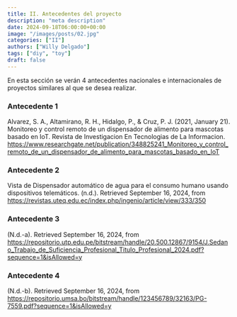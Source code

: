 ```yaml
---
title: II. Antecedentes del proyecto
description: "meta description"
date: 2024-09-18T06:00:00+00:00
image: "/images/posts/02.jpg"
categories: ["II"]
authors: ["Willy Delgado"]
tags: ["diy", "toy"]
draft: false
---
```


En esta sección se verán 4 antecedentes nacionales e internacionales de proyectos similares al que se desea realizar.

### Antecedente 1

Alvarez, S. A., Altamirano, R. H., Hidalgo, P., & Cruz, P. J. (2021, January 21). Monitoreo y control remoto de un dispensador de alimento para mascotas basado en IoT. Revista de Investigacion En Tecnologias de La Informacion. https://www.researchgate.net/publication/348825241_Monitoreo_y_control_remoto_de_un_dispensador_de_alimento_para_mascotas_basado_en_IoT

### Antecedente 2

Vista de Dispensador automático de agua para el consumo humano usando dispositivos telemáticos. (n.d.). Retrieved September 16, 2024, from https://revistas.uteq.edu.ec/index.php/ingenio/article/view/333/350

### Antecedente 3

(N.d.-a). Retrieved September 16, 2024, from https://repositorio.utp.edu.pe/bitstream/handle/20.500.12867/9154/J.Sedano_Trabajo_de_Suficiencia_Profesional_Titulo_Profesional_2024.pdf?sequence=1&isAllowed=y

### Antecedente 4

(N.d.-b). Retrieved September 16, 2024, from https://repositorio.umsa.bo/bitstream/handle/123456789/32163/PG-7559.pdf?sequence=1&isAllowed=y